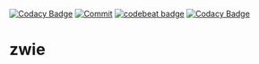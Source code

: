 [![Codacy Badge](https://api.codacy.com/project/badge/Grade/9ae15ff91bff475b9683c70fc9bed77b)](https://app.codacy.com/gh/Phyrone/zwie?utm_source=github.com&utm_medium=referral&utm_content=Phyrone/zwie&utm_campaign=Badge_Grade_Settings)
[![Commit](https://github.com/Phyrone/zwie/actions/workflows/commit.yml/badge.svg)](https://github.com/Phyrone/zwie/actions/workflows/commit.yml)
[![codebeat badge](https://codebeat.co/badges/35b40f63-6ad0-4f37-a0a5-3339d55ec633)](https://codebeat.co/projects/github-com-phyrone-zwie-main)
[![Codacy Badge](https://app.codacy.com/project/badge/Grade/5353a5503a614ae88de694691aacd9f8)](https://www.codacy.com/gh/Phyrone/zwie/dashboard?utm_source=github.com&amp;utm_medium=referral&amp;utm_content=Phyrone/zwie&amp;utm_campaign=Badge_Grade)

# zwie
